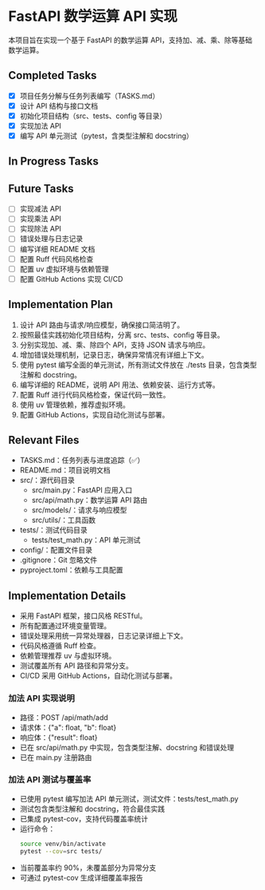# FastAPI 数学运算 API 实现

本项目旨在实现一个基于 FastAPI 的数学运算 API，支持加、减、乘、除等基础数学运算。

## Completed Tasks

- [x] 项目任务分解与任务列表编写（TASKS.md）
- [x] 设计 API 结构与接口文档
- [x] 初始化项目结构（src、tests、config 等目录）
- [x] 实现加法 API
- [x] 编写 API 单元测试（pytest，含类型注解和 docstring）

## In Progress Tasks


## Future Tasks

- [ ] 实现减法 API
- [ ] 实现乘法 API
- [ ] 实现除法 API
- [ ] 错误处理与日志记录
- [ ] 编写详细 README 文档
- [ ] 配置 Ruff 代码风格检查
- [ ] 配置 uv 虚拟环境与依赖管理
- [ ] 配置 GitHub Actions 实现 CI/CD

## Implementation Plan

1. 设计 API 路由与请求/响应模型，确保接口简洁明了。
2. 按照最佳实践初始化项目结构，分离 src、tests、config 等目录。
3. 分别实现加、减、乘、除四个 API，支持 JSON 请求与响应。
4. 增加错误处理机制，记录日志，确保异常情况有详细上下文。
5. 使用 pytest 编写全面的单元测试，所有测试文件放在 ./tests 目录，包含类型注解和 docstring。
6. 编写详细的 README，说明 API 用法、依赖安装、运行方式等。
7. 配置 Ruff 进行代码风格检查，保证代码一致性。
8. 使用 uv 管理依赖，推荐虚拟环境。
9. 配置 GitHub Actions，实现自动化测试与部署。

## Relevant Files

- TASKS.md：任务列表与进度追踪（✅）
- README.md：项目说明文档
- src/：源代码目录
  - src/main.py：FastAPI 应用入口
  - src/api/math.py：数学运算 API 路由
  - src/models/：请求与响应模型
  - src/utils/：工具函数
- tests/：测试代码目录
  - tests/test_math.py：API 单元测试
- config/：配置文件目录
- .gitignore：Git 忽略文件
- pyproject.toml：依赖与工具配置

## Implementation Details

- 采用 FastAPI 框架，接口风格 RESTful。
- 所有配置通过环境变量管理。
- 错误处理采用统一异常处理器，日志记录详细上下文。
- 代码风格遵循 Ruff 检查。
- 依赖管理推荐 uv 与虚拟环境。
- 测试覆盖所有 API 路径和异常分支。
- CI/CD 采用 GitHub Actions，自动化测试与部署。

### 加法 API 实现说明

- 路径：POST /api/math/add
- 请求体：{"a": float, "b": float}
- 响应体：{"result": float}
- 已在 src/api/math.py 中实现，包含类型注解、docstring 和错误处理
- 已在 main.py 注册路由

### 加法 API 测试与覆盖率

- 已使用 pytest 编写加法 API 单元测试，测试文件：tests/test_math.py
- 测试包含类型注解和 docstring，符合最佳实践
- 已集成 pytest-cov，支持代码覆盖率统计
- 运行命令：
  ```bash
  source venv/bin/activate
  pytest --cov=src tests/
  ```
- 当前覆盖率约 90%，未覆盖部分为异常分支
- 可通过 pytest-cov 生成详细覆盖率报告 